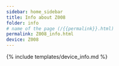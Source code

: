 ```yaml
---
sidebar: home_sidebar
title: Info about Z008
folder: info
# name of the page (/{{permalink}}.html)
permalink: Z008_info.html
device: Z008
---
```

{% include templates/device_info.md %}
